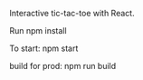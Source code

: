 Interactive tic-tac-toe with React.

Run npm install

To start: npm start

build for prod: npm run build
